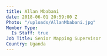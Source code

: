 ```yaml
---
title: Allan Mbabani
date: 2018-06-01 20:59:00 Z
Photo: "/uploads/AllanMbabani.jpg"
Member Type:
  Is Staff: true
Job Title: Senior Mapping Supervisor
Country: Uganda
---
```


